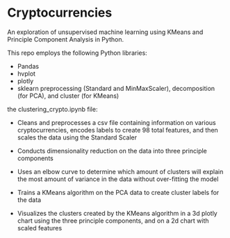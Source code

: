 # Cryptocurrencies

An exploration of unsupervised machine learning using KMeans and Principle Component Analysis in Python.

This repo employs the following Python libraries:

* Pandas
* hvplot
* plotly
* sklearn preprocessing (Standard and MinMaxScaler), decomposition (for PCA), and cluster (for KMeans)

the clustering_crypto.ipynb file:

* Cleans and preprocesses a csv file containing information on various cryptocurrencies, encodes labels to create 98 total features, and then scales the data using the Standard Scaler

* Conducts dimensionality reduction on the data into three principle components

* Uses an elbow curve to determine which amount of clusters will explain the most amount of variance in the data without over-fitting the model

* Trains a KMeans algorithm on the PCA data to create cluster labels for the data

* Visualizes the clusters created by the KMeans algorithm in a 3d plotly chart using the three principle components, and on a 2d chart with scaled features